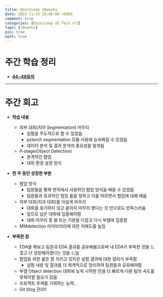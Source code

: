 ```yaml
---
title: Boostcamp 10weeks
date: 2022-11-25 18:00:00 +0900
comment: true
categories: [Boostcamp AI Tech 4기]
tags: [10weeks]
pin: true
math: true
---
```


# 주간 학습 정리
- **[44~48일차](https://jiyong-jeon.github.io/posts/Boostcamp-44~48days/)**

---
# 주간 회고
- **학습 내용**
  - 외부 대회(치아 Segmentation) 마무리
    - 실험을 주도적으로 할 수 있었음
    - pytorch segmentation 모듈 사용에 능숙해질 수 있었음
    - 데이터 분석 및 결과 분석의 중요성을 알게됨   
  - P-stage(Object Detection)
    - 본격적인 협업
    - 대회 환경 설정 방식
  
- **한 주 동안 성장한 부분**
  - 협업 방식
    - 팀원들을 통해 현직에서 사용하던 협업 방식을 배울 수 있었음
    - 팀원들과 효과적인 협업 룰을 정하고 이를 따르면서 협업에 대해 배움
  - 외부 대회(치과 대회)를 아쉽게 마무리
    - 대회를 포기하지 않고 끝까지 마무리 했다는 것 만으로도 만족스러움
    - 앞으로 남은 대회에 집중해야함
    - 대회 마무리 중 붕 뜨는 기분을 다잡고 다시 부캠에 집중함
  - MMdetection 라이브러리에 대한 이해도를 높임
  
- **부족한 점**
  - EDA를 해보고 팀원과 EDA 결과를 공유해봄으로써 내 EDA가 부족한 것을 느꼈고 더 성장해야겠다는 것을 느낌
  - 협업을 위한 룰은 잘 지키고 있지만 실험 결과에 대한 정리가 부족함
    - 실험 내용 및 결과를 더 체계적으로 정리하여 팀원들과 공유해야함
  - 부캠 Object detection 대회에 늦게 시작한 만큼 더 빠르게 다른 팀의 속도를 맞춰야할 필요가 있음
  - 프로젝트 주제를 기획하는 능력..
  - Git blog 관리!!